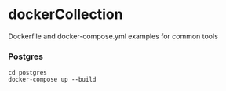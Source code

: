 # dockerCollection
Dockerfile and docker-compose.yml examples for common tools


### Postgres

`cd postgres`<br>
`docker-compose up --build`
